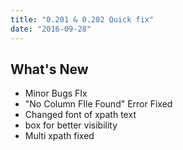 ```yaml
---
title: "0.201 & 0.202 Quick fix"
date: "2016-09-28"
---
```


## What's New

- Minor Bugs FIx
- "No Column FIle Found" Error Fixed
- Changed font of xpath text
- box for better visibility
- Multi xpath fixed